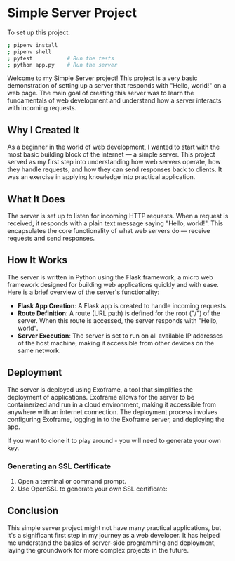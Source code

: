 # Simple Server Project

To set up this project.

```bash
; pipenv install
; pipenv shell
; pytest           # Run the tests
; python app.py    # Run the server
```

Welcome to my Simple Server project! This project is a very basic demonstration of setting up a server that responds with "Hello, world!" on a web page. The main goal of creating this server was to learn the fundamentals of web development and understand how a server interacts with incoming requests.

## Why I Created It

As a beginner in the world of web development, I wanted to start with the most basic building block of the internet — a simple server. This project served as my first step into understanding how web servers operate, how they handle requests, and how they can send responses back to clients. It was an exercise in applying knowledge into practical application.

## What It Does

The server is set up to listen for incoming HTTP requests. When a request is received, it responds with a plain text message saying "Hello, world!". This encapsulates the core functionality of what web servers do — receive requests and send responses.

## How It Works

The server is written in Python using the Flask framework, a micro web framework designed for building web applications quickly and with ease. Here is a brief overview of the server's functionality:

- **Flask App Creation**: A Flask app is created to handle incoming requests.
- **Route Definition**: A route (URL path) is defined for the root ("/") of the server. When this route is accessed, the server responds with "Hello, world".
- **Server Execution**: The server is set to run on all available IP addresses of the host machine, making it accessible from other devices on the same network.

## Deployment

The server is deployed using Exoframe, a tool that simplifies the deployment of applications. Exoframe allows for the server to be containerized and run in a cloud environment, making it accessible from anywhere with an internet connection. The deployment process involves configuring Exoframe, logging in to the Exoframe server, and deploying the app.

If you want to clone it to play around - you will need to generate your own key. 

### Generating an SSL Certificate

1. Open a terminal or command prompt.
2. Use OpenSSL to generate your own SSL certificate:

## Conclusion

This simple server project might not have many practical applications, but it's a significant first step in my journey as a web developer. It has helped me understand the basics of server-side programming and deployment, laying the groundwork for more complex projects in the future.
